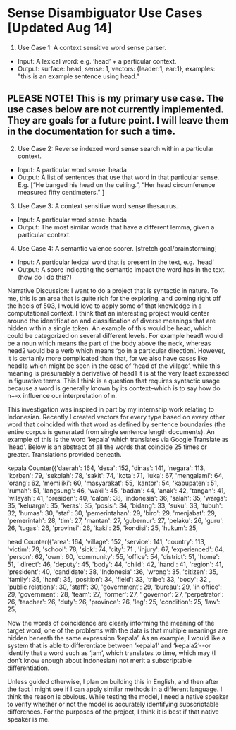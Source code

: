 
# Sense Disambiguator Use Cases [Updated Aug 14]


1. Use Case 1: A context sensitive word sense parser. 
 
* Input: A lexical word: e.g. ‘head’ + a particular context. 
* Output: surface: head, sense: 1, vectors: {leader:1, ear:1}, examples: "this is an example sentence using head."

## PLEASE NOTE! This is my primary use case. The use cases below are not currently implemented. They are goals for a future point. I will leave them in the documentation for such a time.


2. Use Case 2: Reverse indexed word sense search within a particular context.

* Input: A particular word sense: heada 
* Output: A list of sentences that use that word in that particular sense. E.g. [“He banged his head on the ceiling.”, “Her head circumference measured fifty centimeters.” ]


3. Use Case 3: A context sensitive word sense thesaurus. 
  
* Input: A particular word sense: heada
* Output: The most similar words that have a different lemma, given a particular context.


4. Use Case 4: A semantic valence scorer. [stretch goal/brainstorming] 

* Input: A particular lexical word that is present in the text, e.g. ‘head’ 
* Output: A score indicating the semantic impact the word has in the text. (how do I do this?)


Narrative Discussion: I want to do a project that is syntactic in nature. To me, this is an area that is quite rich for the exploring, and coming right off the heels of 503, I would love to apply some of that knowledge in a computational context. I think that an interesting project would center around the identification and classification of diverse meanings that are hidden within a single token. An example of this would be head, which could be categorized on several different levels. For example head1 would be a noun which means the part of the body above the neck, whereas head2 would be a verb which means ‘go in a particular direction’. However, it is certainly more complicated than that, for we also have cases like head1a which might be seen in the case of ‘head of the village’, while this meaning is presumably a derivative of head1 it is at the very least expressed in figurative terms. This I think is a question that requires syntactic usage because a word is generally known by its context–which is to say how do n+-x influence our interpretation of n. 


This investigation was inspired in part by my internship work relating to Indonesian. Recently I created vectors for every type based on every other word that coincided with that word as defined by sentence boundaries (the entire corpus is generated from single sentence length documents). An example of this is the word ‘kepala’ which translates via Google Translate as ‘head’. Below is an abstract of all the words that coincide 25 times or greater. Translations provided beneath. 


kepala
Counter({'daerah': 164, 'desa': 152, 'dinas': 141, 'negara': 113, 'korban': 79, 'sekolah': 78, 'sakit': 74, 'kota': 71, 'luka': 67, 'mengalami': 64, 'orang': 62, 'memiliki': 60, 'masyarakat': 55, 'kantor': 54, 'kabupaten': 51, 'rumah': 51, 'langsung': 46, 'wakil': 45, 'badan': 44, 'anak': 42, 'tangan': 41, 'wilayah': 41, 'presiden': 40, 'calon': 38, 'indonesia': 36, 'salah': 35, 'warga': 35, 'keluarga': 35, 'keras': 35, 'posisi': 34, 'bidang': 33, 'suku': 33, 'tubuh': 32, 'humas': 30, 'staf': 30, 'pemerintahan': 29, 'biro': 29, 'menjabat': 29, 'pemerintah': 28, 'tim': 27, 'mantan': 27, 'gubernur': 27, 'pelaku': 26, 'guru': 26, 'tugas': 26, 'provinsi': 26, 'kaki': 25, 'kondisi': 25, 'hukum': 25,


head
Counter({'area': 164, 'village': 152, 'service': 141, 'country': 113, 'victim': 79, 'school': 78, 'sick': 74, 'city': 71 , 'injury': 67, 'experienced': 64, 'person': 62, 'own': 60, 'community': 55, 'office': 54, 'district': 51, 'home': 51, ' direct': 46, 'deputy': 45, 'body': 44, 'child': 42, 'hand': 41, 'region': 41, 'president': 40, 'candidate': 38, 'Indonesia' :36, 'wrong': 35, 'citizen': 35, 'family': 35, 'hard': 35, 'position': 34, 'field': 33, 'tribe': 33, 'body': 32 , 'public relations': 30, 'staff': 30, 'government': 29, 'bureau': 29, 'in office': 29, 'government': 28, 'team': 27, 'former': 27, ' governor': 27, 'perpetrator': 26, 'teacher': 26, 'duty': 26, 'province': 26, 'leg': 25, 'condition': 25, 'law': 25,


Now the words of coincidence are clearly informing the meaning of the target word, one of the problems with the data is that multiple meanings are hidden beneath the same expression ‘kepala’. As an example, I would like a system that is able to differentiate between ‘kepala1’ and ‘kepala2’--or identify that a word such as ‘jam’, which translates to time, which may (I don’t know enough about Indonesian) not merit a subscriptable differentiation. 


Unless guided otherwise, I plan on building this in English, and then after the fact I might see if I can apply similar methods in a different language. I think the reason is obvious. While testing the model, I need a native speaker to verify whether or not the model is accurately identifying subscriptable differences. For the purposes of the project, I think it is best if that native speaker is me.
